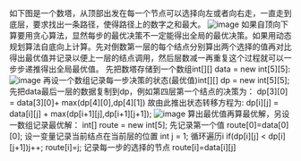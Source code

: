如下图是一个数塔，从顶部出发在每一个节点可以选择向左或者向右走，一直走到底层，要求找出一条路径，使得路径上的数字之和最大。
![image](https://user-images.githubusercontent.com/55118194/192787543-1110b9a3-0d94-4ea9-9c2c-222880934426.png)
如果自顶向下算要用贪心算法，显然每步的最优决策不一定能得出全局的最优决策。如果用动态规划算法自底向上计算。先对倒数第一层的每个结点分别算出两个选择的值再对比得出最优值并记录以便上一层的结点调用，然后层数减一再重复这个过程就可以一步步递推得出全局最优值。
先把数塔存储到一个数组int[][] data = new int[5][5]:
![image](https://user-images.githubusercontent.com/55118194/192787599-c402318d-9a7c-421f-a27e-55b8b4ff1b92.png)
再设一个数组记录每一步决策的状态(最优值)int[][] dp = new int[5][5];
先把data最后一层的数据复制到dp，例如第四层第一个结点的决策为：
dp[3][0] = data[3][0]+ max(dp[4][0],dp[4][1])
故由此推出状态转移方程为:
dp[i][j] = data[i][j] + max(dp[i+1][j],dp[i+1][j+1]);
![image](https://user-images.githubusercontent.com/55118194/192787652-f1810621-9f73-42cd-948e-42dfef3f52cd.png)
算出最优值再算最优解，另设一数组记录最优解：
int[] route = new int[5];
先记录第一个值
route[0]=data[0][0];
设一变量记录当前结点在当前层的位置
int j = 1;
循环遍历i
if(dp[i][j] < dp[i][j+1])j++; route[i]=j;
记录每一步的选择的节点
route[i]=data[i][j]

